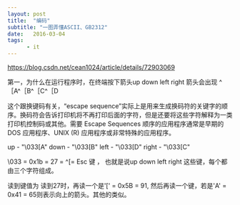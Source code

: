 ```yaml
---
layout: post
title:  "编码"
subtitle: "一图弄懂ASCII、GB2312"
date:   2016-03-04
tags:
      - it
---
```



https://blog.csdn.net/cean1024/article/details/72903069


第一，为什么在运行程序时，在终端按下箭头up down left right 箭头会出现 ^［A^［B^［C^［D

这个跟换键码有关，“escape sequence”实际上是用来生成换码符的关键字的顺序。换码符会告诉打印机将不再打印后面的字符，但是还要将这些字符解释为一类打印机控制码或其他。需要 Escape Sequences 顺序的应用程序通常是早期的 DOS 应用程序、UNIX (R) 应用程序或非常特殊的应用程序。

up - "\033[A"
down - "\033[B"
left - "\033[D"
right - "\033[C"

\033 = 0x1b = 27 = ^[= Esc 键 ， 也就是说up down left right 这些键，每个都由三个字符组成。

读到键值为 读到27时，再读一个是'[' = 0x5B = 91, 然后再读一个键，若是'A' = 0x41 = 65则表示向上的箭头。其他的类似。

